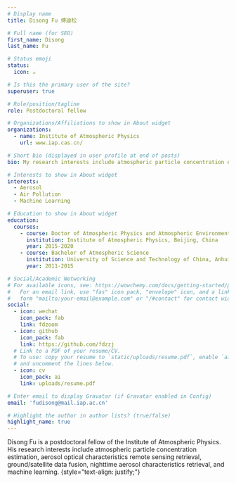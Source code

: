 ```yaml
---
# Display name
title: Disong Fu 傅迪松

# Full name (for SEO)
first_name: Disong
last_name: Fu

# Status emoji
status:
  icon: ☕️

# Is this the primary user of the site?
superuser: true

# Role/position/tagline
role: Postdoctoral fellow

# Organizations/Affiliations to show in About widget
organizations:
  - name: Institute of Atmospheric Physics
    url: www.iap.cas.cn/

# Short bio (displayed in user profile at end of posts)
bio: My research interests include atmospheric particle concentration estimation, aerosol optical characteristics remote sensing retrieval, ground/satellite data fusion,      nighttime aerosol characteristics retrieval, and deep learning.

# Interests to show in About widget
interests:
  - Aerosol 
  - Air Pollution
  - Machine Learning

# Education to show in About widget
education:
  courses:
    - course: Doctor of Atmospheric Physics and Atmospheric Environment
      institution: Institute of Atmospheric Physics, Beijing, China
      year: 2015-2020
    - course: Bachelor of Atmospheric Science
      institution: University of Science and Technology of China, Anhui, China
      year: 2011-2015

# Social/Academic Networking
# For available icons, see: https://wowchemy.com/docs/getting-started/page-builder/#icons
#   For an email link, use "fas" icon pack, "envelope" icon, and a link in the
#   form "mailto:your-email@example.com" or "/#contact" for contact widget.
social:
  - icon: wechat
    icon_pack: fab
    link: fdzoom
  - icon: github
    icon_pack: fab
    link: https://github.com/fdzzj
  # Link to a PDF of your resume/CV.
  # To use: copy your resume to `static/uploads/resume.pdf`, enable `ai` icons in `params.yaml`,
  # and uncomment the lines below.
  - icon: cv
    icon_pack: ai
    link: uploads/resume.pdf

# Enter email to display Gravatar (if Gravatar enabled in Config)
email: 'fudisong@mail.iap.ac.cn'

# Highlight the author in author lists? (true/false)
highlight_name: true
---
```


Disong Fu is a postdoctoral fellow of the Institute of Atmospheric Physics. His research interests include atmospheric particle concentration estimation, aerosol optical characteristics remote sensing retrieval, ground/satellite data fusion, nighttime aerosol characteristics retrieval, and machine learning.
{style="text-align: justify;"}
